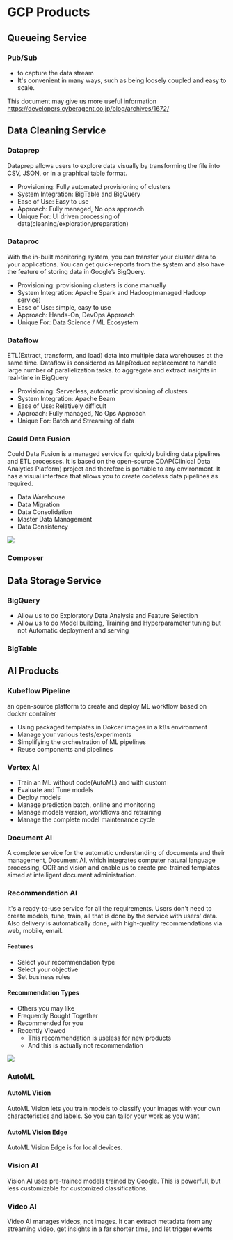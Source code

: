 # GCP Products
## Queueing Service
### Pub/Sub
- to capture the data stream
- It's convenient in many ways, such as being loosely coupled and easy to scale.

This document may give us more useful information
https://developers.cyberagent.co.jp/blog/archives/1672/

## Data Cleaning Service
### Dataprep
Dataprep allows users to explore data visually by transforming the file into CSV, JSON, or in a graphical table format.
- Provisioning: Fully automated provisioning of clusters
- System Integration: BigTable and BigQuery
- Ease of Use: Easy to use
- Approach: Fully managed, No ops approach
- Unique For: UI driven processing of data(cleaning/exploration/preparation)

### Dataproc
With the in-built monitoring system, you can transfer your cluster data to your applications. 
You can get quick-reports from the system and also have the feature of storing data in Google’s BigQuery.
- Provisioning: provisioning clusters is done manually
- System Integration: Apache Spark and Hadoop(managed Hadoop service)
- Ease of Use: simple, easy to use
- Approach: Hands-On, DevOps Approach
- Unique For: Data Science / ML Ecosystem

### Dataflow
ETL(Extract, transform, and load) data into multiple data warehouses at the same time.
Dataflow is considered as MapReduce replacement to handle large number of parallelization tasks.
to aggregate and extract insights in real-time in BigQuery
- Provisioning: Serverless, automatic provisioning of clusters
- System Integration: Apache Beam
- Ease of Use: Relatively difficult
- Approach: Fully managed, No Ops Approach
- Unique For: Batch and Streaming of data

### Could Data Fusion
Could Data Fusion is a managed service for quickly building data pipelines and ETL processes.
It is based on the open-source CDAP(Clinical Data Analytics Platform) project and therefore is portable to any environment.
It has a visual interface that allows you to create codeless data pipelines as required.

- Data Warehouse
- Data Migration
- Data Consolidation
- Master Data Management
- Data Consistency

<img src="https://s3.amazonaws.com/media.whizlabs.com/learn/ml35.png">

### Composer
[//]: # (TODO Check Composer products in details)

## Data Storage Service

### BigQuery
- Allow us to do Exploratory Data Analysis and Feature Selection
- Allow us to do Model building, Training and Hyperparameter tuning but not Automatic deployment and serving

### BigTable

## AI Products
### Kubeflow Pipeline
an open-source platform to create and deploy ML workflow based on docker container
- Using packaged templates in Dokcer images in a k8s environment
- Manage your various tests/experiments
- Simplifying the orchestration of ML pipelines
- Reuse components and pipelines

### Vertex AI
- Train an ML without code(AutoML) and with custom
- Evaluate and Tune models
- Deploy models
- Manage prediction batch, online and monitoring
- Manage models version, workflows and retraining
- Manage the complete model maintenance cycle

### Document AI
A complete service for the automatic understanding of documents and their management,
Document AI, which integrates computer natural language processing, OCR and vision and enable us to create pre-trained templates aimed at intelligent document administration.

### Recommendation AI
It's a ready-to-use service for all the requirements. Users don't need to create models, tune, train, all that is done by the service with users' data. Also delivery is automatically done, with high-quality recommendations via web, mobile, email.

#### Features
- Select your recommendation type
- Select your objective
- Set business rules

#### Recommendation Types
- Others you may like
- Frequently Bought Together
- Recommended for you
- Recently Viewed
  - This recommendation is useless for new products
  - And this is actually not recommendation 

<img src="https://s3.amazonaws.com/media.whizlabs.com/learn/ml24.png">

### AutoML
#### AutoML Vision
AutoML Vision lets you train models to classify your images with your own characteristics and labels. 
So you can tailor your work as you want.

#### AutoML Vision Edge
AutoML Vision Edge is for local devices.

### Vision AI
Vision AI uses pre-trained models trained by Google. This is powerfull, but less customizable for customized classifications.

### Video AI
Video AI manages videos, not images.
It can extract metadata from any streaming video, get insights in a far shorter time, and let trigger events

